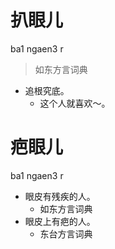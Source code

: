 # 扒眼儿
ba1 ngaen3 r
> 如东方言词典
- 追根究底。
  - 这个人就喜欢～。

# 疤眼儿
ba1 ngaen3 r
+ 眼皮有残疾的人。
  * 如东方言词典
+ 眼皮上有疤的人。
  * 东台方言词典
